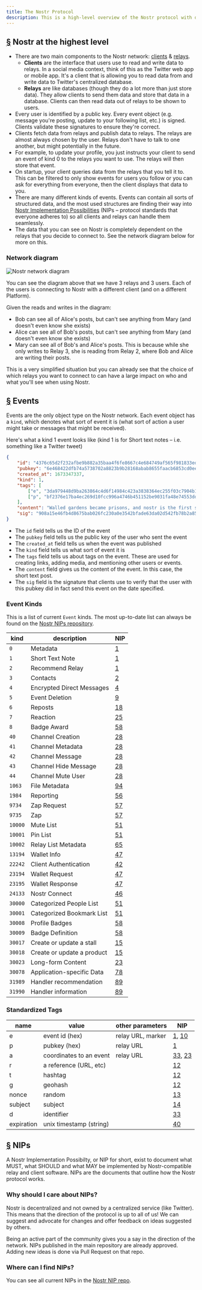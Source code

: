 ```yaml
---
title: The Nostr Protocol
description: This is a high-level overview of the Nostr protocol with details on Event types and how Nostr Implementation Possibilities (NIPs) work.
---
```


## [§](#nostr-high-level) Nostr at the highest level

-   There are two main components to the Nostr network: [clients](/en/clients) & [relays](/en/relays).
    -   **Clients** are the interface that users use to read and write data to relays. In a social media context, think of this as the Twitter web app or mobile app. It's a client that is allowing you to read data from and write data to Twitter's centralized database.
    -   **Relays** are like databases (though they do a lot more than just store data). They allow clients to send them data and store that data in a database. Clients can then read data out of relays to be shown to users.
-   Every user is identified by a public key. Every event object (e.g. message you're posting, update to your following list, etc.) is signed. Clients validate these signatures to ensure they're correct.
-   Clients fetch data from relays and publish data to relays. The relays are almost always chosen by the user. Relays don't have to talk to one another, but might potentially in the future.
-   For example, to update your profile, you just instructs your client to send an event of kind 0 to the relays you want to use. The relays will then store that event.
-   On startup, your client queries data from the relays that you tell it to. This can be filtered to only show events for users you follow or you can ask for everything from everyone, then the client displays that data to you.
-   There are many different kinds of events. Events can contain all sorts of structured data, and the most used structures are finding their way into [Nostr Implementation Possibilities](#nips) (NIPs – protocol standards that everyone adheres to) so all clients and relays can handle them seamlessly.
-   The data that you can see on Nostr is completely dependent on the relays that you decide to connect to. See the network diagram below for more on this.

### Network diagram

![Nostr network diagram](/images/nostr-network.webp)

You can see the diagram above that we have 3 relays and 3 users. Each of the users is connecting to Nostr with a different client (and on a different Platform).

Given the reads and writes in the diagram:

-   Bob can see all of Alice's posts, but can't see anything from Mary (and doesn't even know she exists)
-   Alice can see all of Bob's posts, but can't see anything from Mary (and doesn't even know she exists)
-   Mary can see all of Bob's and Alice's posts. This is because while she only writes to Relay 3, she is reading from Relay 2, where Bob and Alice are writing their posts.

This is a very simplified situation but you can already see that the choice of which relays you want to connect to can have a large impact on who and what you'll see when using Nostr.

## [§](#events) Events

Events are the only object type on the Nostr network. Each event object has a `kind`, which denotes what sort of event it is (what sort of action a user might take or messages that might be received).

Here's what a kind 1 event looks like (kind 1 is for Short text notes – i.e. something like a Twitter tweet)

```json
{
    "id": "4376c65d2f232afbe9b882a35baa4f6fe8667c4e684749af565f981833ed6a65",
    "pubkey": "6e468422dfb74a5738702a8823b9b28168abab8655faacb6853cd0ee15deee93",
    "created_at": 1673347337,
    "kind": 1,
    "tags": [
        ["e", "3da979448d9ba263864c4d6f14984c423a3838364ec255f03c7904b1ae77f206"],
        ["p", "bf2376e17ba4ec269d10fcc996a4746b451152be9031fa48e74553dde5526bce"]
    ],
    "content": "Walled gardens became prisons, and nostr is the first step towards tearing down the prison walls.",
    "sig": "908a15e46fb4d8675bab026fc230a0e3542bfade63da02d542fb78b2a8513fcd0092619a2c8c1221e581946e0191f2af505dfdf8657a414dbca329186f009262"
}
```

-   The `id` field tells us the ID of the event
-   The `pubkey` field tells us the public key of the user who sent the event
-   The `created_at` field tells us when the event was published
-   The `kind` field tells us what sort of event it is
-   The `tags` field tells us about tags on the event. These are used for creating links, adding media, and mentioning other users or events.
-   The `content` field gives us the content of the event. In this case, the short text post.
-   The `sig` field is the signature that clients use to verify that the user with this pubkey did in fact send this event on the date specified.

### Event Kinds

This is a list of current `Event` kinds. The most up-to-date list can always be found on the [Nostr NIPs repository](https://github.com/nostr-protocol/nips).

| kind    | description                | NIP                      |
| ------- | -------------------------- | ------------------------ |
| `0`     | Metadata                   | [1](https://nips.be/1)   |
| `1`     | Short Text Note            | [1](https://nips.be/1)   |
| `2`     | Recommend Relay            | [1](https://nips.be/1)   |
| `3`     | Contacts                   | [2](https://nips.be/2)   |
| `4`     | Encrypted Direct Messages  | [4](https://nips.be/4)   |
| `5`     | Event Deletion             | [9](https://nips.be/9)   |
| `6`     | Reposts                    | [18](https://nips.be/18) |
| `7`     | Reaction                   | [25](https://nips.be/25) |
| `8`     | Badge Award                | [58](https://nips.be/58) |
| `40`    | Channel Creation           | [28](https://nips.be/28) |
| `41`    | Channel Metadata           | [28](https://nips.be/28) |
| `42`    | Channel Message            | [28](https://nips.be/28) |
| `43`    | Channel Hide Message       | [28](https://nips.be/28) |
| `44`    | Channel Mute User          | [28](https://nips.be/28) |
| `1063`  | File Metadata              | [94](https://nips.be/94) |
| `1984`  | Reporting                  | [56](https://nips.be/56) |
| `9734`  | Zap Request                | [57](https://nips.be/57) |
| `9735`  | Zap                        | [57](https://nips.be/57) |
| `10000` | Mute List                  | [51](https://nips.be/51) |
| `10001` | Pin List                   | [51](https://nips.be/51) |
| `10002` | Relay List Metadata        | [65](https://nips.be/65) |
| `13194` | Wallet Info                | [47](https://nips.be/47) |
| `22242` | Client Authentication      | [42](https://nips.be/42) |
| `23194` | Wallet Request             | [47](https://nips.be/47) |
| `23195` | Wallet Response            | [47](https://nips.be/47) |
| `24133` | Nostr Connect              | [46](https://nips.be/46) |
| `30000` | Categorized People List    | [51](https://nips.be/51) |
| `30001` | Categorized Bookmark List  | [51](https://nips.be/51) |
| `30008` | Profile Badges             | [58](https://nips.be/58) |
| `30009` | Badge Definition           | [58](https://nips.be/58) |
| `30017` | Create or update a stall   | [15](https://nips.be/15) |
| `30018` | Create or update a product | [15](https://nips.be/15) |
| `30023` | Long-form Content          | [23](https://nips.be/23) |
| `30078` | Application-specific Data  | [78](https://nips.be/78) |
| `31989` | Handler recommendation     | [89](https://nips.be/89) |
| `31990` | Handler information        | [89](https://nips.be/89) |

### Standardized Tags

| name       | value                   | other parameters  | NIP                      |
| ---------- | ----------------------- | ----------------- | ------------------------ |
| e          | event id (hex)          | relay URL, marker | [1](01.md), [10](10.md)  |
| p          | pubkey (hex)            | relay URL         | [1](01.md)               |
| a          | coordinates to an event | relay URL         | [33](33.md), [23](23.md) |
| r          | a reference (URL, etc)  |                   | [12](12.md)              |
| t          | hashtag                 |                   | [12](12.md)              |
| g          | geohash                 |                   | [12](12.md)              |
| nonce      | random                  |                   | [13](13.md)              |
| subject    | subject                 |                   | [14](14.md)              |
| d          | identifier              |                   | [33](33.md)              |
| expiration | unix timestamp (string) |                   | [40](40.md)              |

## [§](#nips) NIPs

A Nostr Implementation Possibilty, or NIP for short, exist to document what MUST, what SHOULD and what MAY be implemented by Nostr-compatible relay and client software. NIPs are the documents that outline how the Nostr protocol works.

### Why should I care about NIPs?

Nostr is decentralized and not owned by a centralized service (like Twitter). This means that the direction of the protocol is up to all of us! We can suggest and advocate for changes and offer feedback on ideas suggested by others.

Being an active part of the community gives you a say in the direction of the network. NIPs published in the main repository are already approved. Adding new ideas is done via Pull Request on that repo.

### Where can I find NIPs?

You can see all current NIPs in the [Nostr NIP repo](https://github.com/nostr-protocol/nips).

